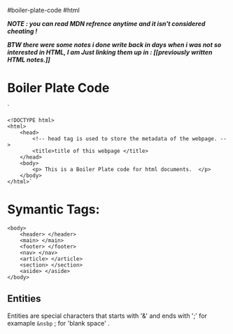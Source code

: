 #boiler-plate-code #html 

***NOTE : you can read MDN refrence anytime and it isn't considered cheating !*** 

***BTW there were some notes i done write back in days when i was not so interested in HTML, I am Just linking them up in :  [[previously written HTML notes.]]***
		
# Boiler Plate Code 
`
```
<!DOCTYPE html>
<html>
    <head>
        <!-- head tag is used to store the metadata of the webpage. -->
        <title>title of this webpage </title>
    </head>
    <body>
        <p> This is a Boiler Plate code for html documents.  </p>
    </body>
</html>`
```

# Symantic Tags: 

```
<body> 
	<header> </header> 
	<main> </main>
	<footer> </footer>
	<nav> </nav>
	<article> </article>
	<section> </section>
	<aside> </aside> 
</body>
```
## Entities 
Entities are special characters that starts with '&' and ends with ';' 
for examaple `&nsbp` ; for 'blank space' . 




